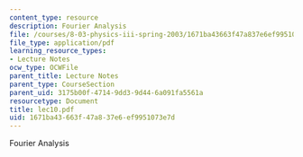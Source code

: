```yaml
---
content_type: resource
description: Fourier Analysis
file: /courses/8-03-physics-iii-spring-2003/1671ba43663f47a837e6ef9951073e7d_lec10.pdf
file_type: application/pdf
learning_resource_types:
- Lecture Notes
ocw_type: OCWFile
parent_title: Lecture Notes
parent_type: CourseSection
parent_uid: 3175b00f-4714-9dd3-9d44-6a091fa5561a
resourcetype: Document
title: lec10.pdf
uid: 1671ba43-663f-47a8-37e6-ef9951073e7d
---
```

Fourier Analysis

